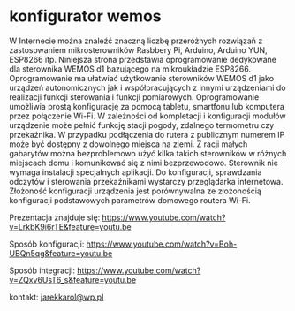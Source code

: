 # konfigurator wemos

W Internecie można znaleźć znaczną liczbę przeróżnych rozwiązań z zastosowaniem mikrosterowników Rasbbery Pi, Arduino, Arduino YUN, ESP8266 itp. Niniejsza strona przedstawia oprogramowanie dedykowane dla sterownika WEMOS d1 bazującego na mikroukładzie ESP8266. Oprogramowanie ma ułatwiać użytkowanie sterowników WEMOS d1 jako urządzeń autonomicznych jak i współpracujących z innymi urządzeniami do realizacji funkcji sterowania i funkcji pomiarowych.
Oprogramowanie umożliwia prostą konfigurację za pomocą tabletu, smartfonu lub komputera przez połączenie Wi-Fi. W zależności od kompletacji i konfiguracji modułów urządzenie może pełnić funkcję stacji pogody, zdalnego termometru czy przekaźnika. W przypadku podłączenia do rutera z publicznym numerem IP może być dostępny z dowolnego miejsca na ziemi. Z racji małych gabarytów można bezproblemowo użyć kilka takich sterowników w różnych miejscach domu i komunikować się z nimi bezprzewodowo. Sterownik nie wymaga instalacji specjalnych aplikacji. Do konfiguracji, sprawdzania odczytów i sterowania przekaźnikami wystarczy przeglądarka internetowa. Złożoność konfiguracji urządzenia jest porównywalna ze złożonością konfiguracji podstawowych parametrów domowego routera Wi-Fi.

Prezentacja znajduje się: https://www.youtube.com/watch?v=LrkbK9i6rTE&feature=youtu.be

Sposób konfiguracji: https://www.youtube.com/watch?v=Boh-UBQn5qg&feature=youtu.be

Sposób integracji: https://www.youtube.com/watch?v=ZQxv6UsT6_s&feature=youtu.be

kontakt: jarekkarol@wp.pl
